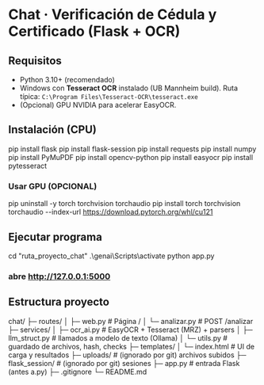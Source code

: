# Chat · Verificación de Cédula y Certificado (Flask + OCR)

## Requisitos
- Python 3.10+ (recomendado)
- Windows con **Tesseract OCR** instalado (UB Mannheim build). Ruta típica:
  `C:\Program Files\Tesseract-OCR\tesseract.exe`
- (Opcional) GPU NVIDIA para acelerar EasyOCR.

## Instalación (CPU)
pip install flask
pip install flask-session
pip install requests
pip install numpy
pip install PyMuPDF
pip install opencv-python
pip install easyocr
pip install pytesseract

### Usar GPU (OPCIONAL)
pip uninstall -y torch torchvision torchaudio
pip install torch torchvision torchaudio --index-url https://download.pytorch.org/whl/cu121

## Ejecutar programa
cd "ruta_proyecto_chat"
.\genai\Scripts\activate
python app.py
### abre http://127.0.0.1:5000

## Estructura proyecto
chat/
├─ routes/
│  ├─ web.py            # Página /
│  └─ analizar.py       # POST /analizar
├─ services/
│  ├─ ocr_ai.py         # EasyOCR + Tesseract (MRZ) + parsers
│  ├─ llm_struct.py     # llamados a modelo de texto (Ollama)
│  └─ utils.py          # guardado de archivos, hash, checks
├─ templates/
│  └─ index.html        # UI de carga y resultados
├─ uploads/             # (ignorado por git) archivos subidos
├─ flask_session/       # (ignorado por git) sesiones
├─ app.py               # entrada Flask (antes a.py)
├─ .gitignore
└─ README.md